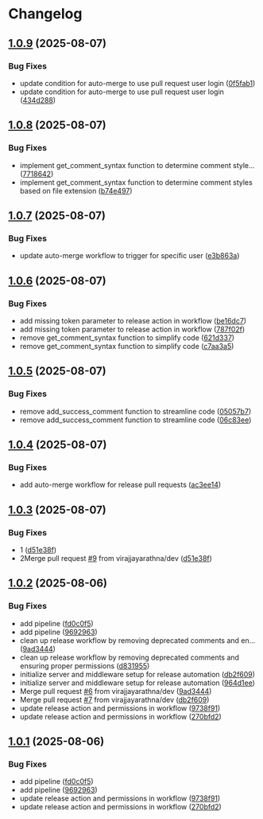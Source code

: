 # Changelog

## [1.0.9](https://github.com/virajjayarathna/release_automation/compare/v1.0.8...v1.0.9) (2025-08-07)


### Bug Fixes

* update condition for auto-merge to use pull request user login ([0f5fab1](https://github.com/virajjayarathna/release_automation/commit/0f5fab1f083df895bacb03d7b6bccdd6c27c5830))
* update condition for auto-merge to use pull request user login ([434d288](https://github.com/virajjayarathna/release_automation/commit/434d2889af684c5ab07e834437acbcd954953782))

## [1.0.8](https://github.com/virajjayarathna/release_automation/compare/v1.0.7...v1.0.8) (2025-08-07)


### Bug Fixes

* implement get_comment_syntax function to determine comment style… ([7718642](https://github.com/virajjayarathna/release_automation/commit/77186423647460641087c92c63541a7e25d92d11))
* implement get_comment_syntax function to determine comment styles based on file extension ([b74e497](https://github.com/virajjayarathna/release_automation/commit/b74e4974051c8d8f4b520b0472058fb6c2ffc0bf))

## [1.0.7](https://github.com/virajjayarathna/release_automation/compare/v1.0.6...v1.0.7) (2025-08-07)


### Bug Fixes

* update auto-merge workflow to trigger for specific user ([e3b863a](https://github.com/virajjayarathna/release_automation/commit/e3b863a74adb6c95b0638abbd5f6add207e0d9c8))

## [1.0.6](https://github.com/virajjayarathna/release_automation/compare/v1.0.5...v1.0.6) (2025-08-07)


### Bug Fixes

* add missing token parameter to release action in workflow ([be16dc7](https://github.com/virajjayarathna/release_automation/commit/be16dc70caef5e13de5c92b591b3aeee7dd55a44))
* add missing token parameter to release action in workflow ([787f02f](https://github.com/virajjayarathna/release_automation/commit/787f02f785085cfa1522b067ddd08b36b1042d7e))
* remove get_comment_syntax function to simplify code ([621d337](https://github.com/virajjayarathna/release_automation/commit/621d33792f8a7f64844b32b17c4807db1151069b))
* remove get_comment_syntax function to simplify code ([c7aa3a5](https://github.com/virajjayarathna/release_automation/commit/c7aa3a545e0feb7e98615056c6e2300ee237f0ba))

## [1.0.5](https://github.com/virajjayarathna/release_automation/compare/v1.0.4...v1.0.5) (2025-08-07)


### Bug Fixes

* remove add_success_comment function to streamline code ([05057b7](https://github.com/virajjayarathna/release_automation/commit/05057b7ec8d124dec9ff485fc3855812f6a5f84e))
* remove add_success_comment function to streamline code ([06c83ee](https://github.com/virajjayarathna/release_automation/commit/06c83ee4fb5a8621159ef497b5a04a25dadc8fcc))

## [1.0.4](https://github.com/virajjayarathna/release_automation/compare/v1.0.3...v1.0.4) (2025-08-07)


### Bug Fixes

* add auto-merge workflow for release pull requests ([ac3ee14](https://github.com/virajjayarathna/release_automation/commit/ac3ee147cd37bdb2a64747e8350128895a28156c))

## [1.0.3](https://github.com/virajjayarathna/release_automation/compare/v1.0.2...v1.0.3) (2025-08-07)


### Bug Fixes

* 1 ([d51e38f](https://github.com/virajjayarathna/release_automation/commit/d51e38f83743e6c6b9ab2874e3176481589e210e))
* 2Merge pull request [#9](https://github.com/virajjayarathna/release_automation/issues/9) from virajjayarathna/dev ([d51e38f](https://github.com/virajjayarathna/release_automation/commit/d51e38f83743e6c6b9ab2874e3176481589e210e))

## [1.0.2](https://github.com/virajjayarathna/release_automation/compare/v1.0.1...v1.0.2) (2025-08-06)


### Bug Fixes

* add pipeline ([fd0c0f5](https://github.com/virajjayarathna/release_automation/commit/fd0c0f5d25bb30f8ae45bad0c7e147958b1af93c))
* add pipeline ([9692963](https://github.com/virajjayarathna/release_automation/commit/96929639b7ec04702a4e1c3ea306ba9cc39d0557))
* clean up release workflow by removing deprecated comments and en… ([9ad3444](https://github.com/virajjayarathna/release_automation/commit/9ad3444980214b639a83bb07622101a94d208b94))
* clean up release workflow by removing deprecated comments and ensuring proper permissions ([d831955](https://github.com/virajjayarathna/release_automation/commit/d83195543693ee7c465fcfa083aec7ef581015c9))
* initialize server and middleware setup for release automation ([db2f609](https://github.com/virajjayarathna/release_automation/commit/db2f609efb3a4be41e3ef89e8c2ac6689e7404e4))
* initialize server and middleware setup for release automation ([964d1ee](https://github.com/virajjayarathna/release_automation/commit/964d1eefa32a5fb991c95cb2f9b9a0e513da6790))
* Merge pull request [#6](https://github.com/virajjayarathna/release_automation/issues/6) from virajjayarathna/dev ([9ad3444](https://github.com/virajjayarathna/release_automation/commit/9ad3444980214b639a83bb07622101a94d208b94))
* Merge pull request [#7](https://github.com/virajjayarathna/release_automation/issues/7) from virajjayarathna/dev ([db2f609](https://github.com/virajjayarathna/release_automation/commit/db2f609efb3a4be41e3ef89e8c2ac6689e7404e4))
* update release action and permissions in workflow ([9738f91](https://github.com/virajjayarathna/release_automation/commit/9738f9179c4c7aef10a5d64d24bc701f3ec2431a))
* update release action and permissions in workflow ([270bfd2](https://github.com/virajjayarathna/release_automation/commit/270bfd2fc3858d3c3dc57f81c8605983ce505c42))

## [1.0.1](https://github.com/virajjayarathna/release_automation/compare/v1.0.0...v1.0.1) (2025-08-06)


### Bug Fixes

* add pipeline ([fd0c0f5](https://github.com/virajjayarathna/release_automation/commit/fd0c0f5d25bb30f8ae45bad0c7e147958b1af93c))
* add pipeline ([9692963](https://github.com/virajjayarathna/release_automation/commit/96929639b7ec04702a4e1c3ea306ba9cc39d0557))
* update release action and permissions in workflow ([9738f91](https://github.com/virajjayarathna/release_automation/commit/9738f9179c4c7aef10a5d64d24bc701f3ec2431a))
* update release action and permissions in workflow ([270bfd2](https://github.com/virajjayarathna/release_automation/commit/270bfd2fc3858d3c3dc57f81c8605983ce505c42))
